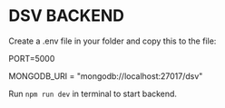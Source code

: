 # DSV BACKEND

Create a .env file in your folder and copy this to the file:

PORT=5000

MONGODB_URI = "mongodb://localhost:27017/dsv"

Run `npm run dev` in terminal to start backend.
